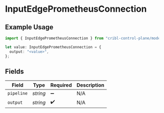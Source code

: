 # InputEdgePrometheusConnection

## Example Usage

```typescript
import { InputEdgePrometheusConnection } from "cribl-control-plane/models/operations";

let value: InputEdgePrometheusConnection = {
  output: "<value>",
};
```

## Fields

| Field              | Type               | Required           | Description        |
| ------------------ | ------------------ | ------------------ | ------------------ |
| `pipeline`         | *string*           | :heavy_minus_sign: | N/A                |
| `output`           | *string*           | :heavy_check_mark: | N/A                |